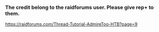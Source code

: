 ### The credit belong to the raidforums user. Please give rep+ to them.
https://raidforums.com/Thread-Tutorial-AdmireToo-HTB?page=9